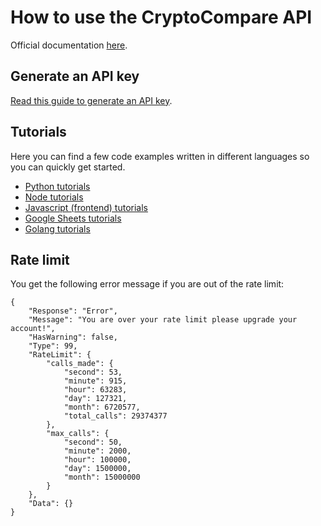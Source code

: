 # How to use the CryptoCompare API

Official documentation [here](https://min-api.cryptocompare.com/documentation).

## Generate an API key
[Read this guide to generate an API key](https://www.cryptocompare.com/coins/guides/how-to-use-our-api/).

## Tutorials
Here you can find a few code examples written in different languages so you can quickly get started.

* [Python tutorials](https://github.com/CryptoCompareLTD/api-guides/tree/master/python)
* [Node tutorials](https://github.com/CryptoCompareLTD/api-guides/tree/master/node)
* [Javascript (frontend) tutorials](https://github.com/CryptoCompareLTD/api-guides/tree/master/javascript)
* [Google Sheets tutorials](https://github.com/CryptoCompareLTD/api-guides/tree/master/googlesheet)
* [Golang tutorials](https://github.com/CryptoCompareLTD/api-guides/tree/master/golang)

## Rate limit
You get the following error message if you are out of the rate limit:
```
{
	"Response": "Error",
	"Message": "You are over your rate limit please upgrade your account!",
	"HasWarning": false,
	"Type": 99,
	"RateLimit": {
		"calls_made": {
			"second": 53,
			"minute": 915,
			"hour": 63283,
			"day": 127321,
			"month": 6720577,
			"total_calls": 29374377
		},
		"max_calls": {
			"second": 50,
			"minute": 2000,
			"hour": 100000,
			"day": 1500000,
			"month": 15000000
		}
	},
	"Data": {}
}
```
